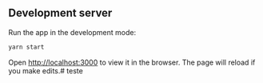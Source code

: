 ## Development server

Run the app in the development mode:

```cmd
yarn start
```

Open [http://localhost:3000](http://localhost:3000) to view it in the browser. The page will reload if you make edits.# teste
